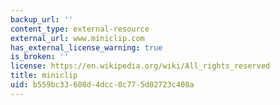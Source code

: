 ```yaml
---
backup_url: ''
content_type: external-resource
external_url: www.miniclip.com
has_external_license_warning: true
is_broken: ''
license: https://en.wikipedia.org/wiki/All_rights_reserved
title: miniclip
uid: b559bc33-608d-4dcc-8c77-5d02723c408a
---
```

